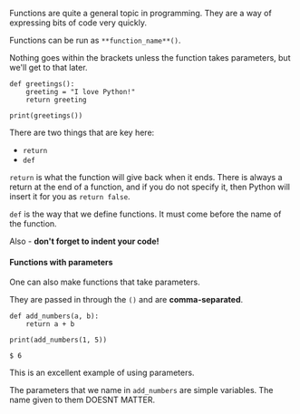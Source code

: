 Functions are quite a general topic in programming. They are a way of expressing bits of code very quickly. 

Functions can be run as `**function_name**()`. 

Nothing goes within the brackets unless the function takes parameters, but we'll get to that later.

```language-python
def greetings():
    greeting = "I love Python!"
    return greeting

print(greetings())
```

There are two things that are key here:

- `return`
- `def`

`return` is what the function will give back when it ends. There is always a return at the end of a function, and if you do not specify it, then Python will insert it for you as `return false`.

`def` is the way that we define functions. It must come before the name of the function.

Also - **don't forget to indent your code!**

#### Functions with parameters

One can also make functions that take parameters. 

They are passed in through the `()` and are **comma-separated**.

```language-python
def add_numbers(a, b):
    return a + b

print(add_numbers(1, 5))
```

```language-bash
$ 6
```

This is an excellent example of using parameters.

The parameters that we name in `add_numbers` are simple variables. The name given to them DOESNT MATTER.